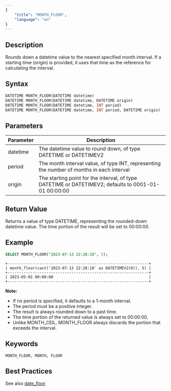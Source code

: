 ```yaml
---
{
    "title": "MONTH_FLOOR",
    "language": "en"
}
---
```


<!-- 
Licensed to the Apache Software Foundation (ASF) under one
or more contributor license agreements.  See the NOTICE file
distributed with this work for additional information
regarding copyright ownership.  The ASF licenses this file
to you under the Apache License, Version 2.0 (the
"License"); you may not use this file except in compliance
with the License.  You may obtain a copy of the License at

  http://www.apache.org/licenses/LICENSE-2.0

Unless required by applicable law or agreed to in writing,
software distributed under the License is distributed on an
"AS IS" BASIS, WITHOUT WARRANTIES OR CONDITIONS OF ANY
KIND, either express or implied.  See the License for the
specific language governing permissions and limitations
under the License.
-->


## Description

Rounds down a datetime value to the nearest specified month interval. If a starting time (origin) is provided, it uses that time as the reference for calculating the interval.

## Syntax

```sql
DATETIME MONTH_FLOOR(DATETIME datetime)
DATETIME MONTH_FLOOR(DATETIME datetime, DATETIME origin)
DATETIME MONTH_FLOOR(DATETIME datetime, INT period)
DATETIME MONTH_FLOOR(DATETIME datetime, INT period, DATETIME origin)
```

## Parameters

| Parameter | Description                                      |
|-----------|--------------------------------------------------|
| datetime  | The datetime value to round down, of type DATETIME or DATETIMEV2 |
| period    | The month interval value, of type INT, representing the number of months in each interval |
| origin    | The starting point for the interval, of type DATETIME or DATETIMEV2; defaults to 0001-01-01 00:00:00 |

## Return Value

Returns a value of type DATETIME, representing the rounded-down datetime value. The time portion of the result will be set to 00:00:00.

## Example

```sql
SELECT MONTH_FLOOR("2023-07-13 22:28:18", 5);
```

```text
+--------------------------------------------------------------+
| month_floor(cast('2023-07-13 22:28:18' as DATETIMEV2(0)), 5) |
+--------------------------------------------------------------+
| 2023-05-01 00:00:00                                          |
+--------------------------------------------------------------+
```

**Note:**
- If no period is specified, it defaults to a 1-month interval.
- The period must be a positive integer.
- The result is always rounded down to a past time.
- The time portion of the returned value is always set to 00:00:00.
- Unlike MONTH_CEIL, MONTH_FLOOR always discards the portion that exceeds the interval.

## Keywords

    MONTH_FLOOR, MONTH, FLOOR

## Best Practices

See also [date_floor](./date_floor)
